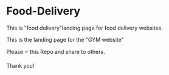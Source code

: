 # Food-Delivery
This is "food delivery"landing page for food delivery websites.

This is the landing page for the "GYM website"

Please ⭐ this Repo and share to others.

Thank you!
